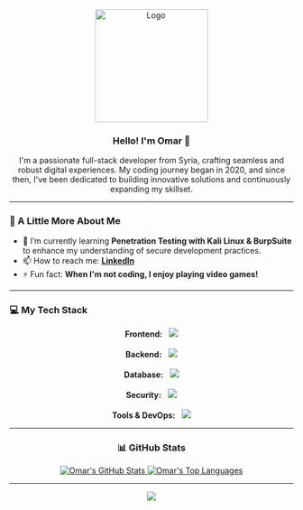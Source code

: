 <div align="center">
  <img
    src="./assets/logo.gif"
    alt="Logo"
    width="200px"
    height="200px"
  />

  <h3>Hello! I'm Omar 👋</h3>

  <p>
    I'm a passionate full-stack developer from Syria, crafting seamless and
    robust digital experiences. My coding journey began in 2020, and since
    then, I've been dedicated to building innovative solutions and
    continuously expanding my skillset.
  </p>
</div>

---

### 🚀 A Little More About Me

-   🌱 I’m currently learning
    **Penetration Testing with Kali Linux & BurpSuite** to enhance my
    understanding of secure development practices.
-   📫 How to reach me:
    **[LinkedIn](https://www.linkedin.com/in/omar-daghestani/)**
-   ⚡ Fun fact: **When I'm not coding, I enjoy playing video games!**

---

### 💻 My Tech Stack

<div align="center">
  <div>
    <strong>Frontend:</strong> &nbsp;
    <img
      src="https://skillicons.dev/icons?i=js,ts,react,nextjs,html,css,tailwind"
    />
  </div>
  <br />
  <div>
    <strong>Backend:</strong> &nbsp;
    <img src="https://skillicons.dev/icons?i=nodejs,express,sequelize,electron" />
  </div>
  <br />
  <div>
    <strong>Database:</strong> &nbsp;
    <img src="https://skillicons.dev/icons?i=mongodb,mysql,postgres,sqlite" />
  </div>
  <br />
  <div>
    <strong>Security:</strong> &nbsp;
    <img src="https://skillicons.dev/icons?i=kali,wireshark" />
  </div>
  <br />
  <div>
    <strong>Tools & DevOps:</strong> &nbsp;
    <img
      src="https://skillicons.dev/icons?i=git,github,vscode,vercel,powershell,bash,discord,md,ps"
    />
  </div>
</div>

---

<!-- For better visual consistency, the stats section is also centered -->
<div align="center">
  <h3>📊 GitHub Stats</h3>
  <a href="https://github.com/OmarDaghestani">
    <img
      src="https://github-readme-stats.vercel.app/api?username=OmarDaghestani&theme=github_dark&show_icons=true&count_private=true&hide_border=true&line_height=20"
      alt="Omar's GitHub Stats"
    />
  </a>
  <a href="https://github.com/OmarDaghestani">
    <img
      src="https://github-readme-stats.vercel.app/api/top-langs/?username=OmarDaghestani&layout=compact&theme=github_dark&count_private=true&hide_border=true"
      alt="Omar's Top Languages"
    />
  </a>
</div>

---

<p align="center">
  <img
    src="https://komarev.com/ghpvc/?username=OmarDaghestani&color=2062af&label=Profile+views"
  />
</p>
